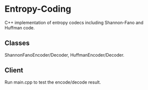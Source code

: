 # Entropy-Coding
C++ implementation of entropy codecs including Shannon-Fano and Huffman code.

## Classes
ShannonFanoEncoder/Decoder, HuffmanEncoder/Decoder.

## Client
Run main.cpp to test the encode/decode result.
